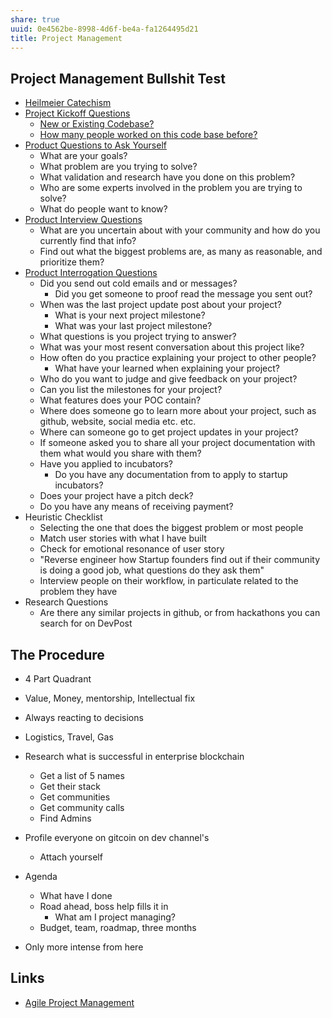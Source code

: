 ```yaml
---
share: true
uuid: 0e4562be-8998-4d6f-be4a-fa1264495d21
title: Project Management
---
```

## Project Management Bullshit Test
* [Heilmeier Catechism](/edc84150-2be7-4533-8a4b-768eeff624af)
* [Project Kickoff Questions](/24f446da-27ff-4625-8f2f-9a32388c377d)
	* [New or Existing Codebase?](/undefined)
	* [How many people worked on this code base before?](/undefined)
* [Product Questions to Ask Yourself](/undefined)
	* What are your goals?
	* What problem are you trying to solve?
	* What validation and research have you done on this problem?
	* Who are some experts involved in the problem you are trying to solve?
	* What do people want to know?
* [Product Interview Questions](/undefined)
	* What are you uncertain about with your community and how do you currently find that info?
	* Find out what the biggest problems are, as many as reasonable, and prioritize them?
* [Product Interrogation Questions](/undefined)
	* Did you send out cold emails and or messages?
		* Did you get someone to proof read the message you sent out?
	* When was the last project update post about your project?
		* What is your next project milestone?
		* What was your last project milestone?
	* What questions is you project trying to answer?
	* What was your most resent conversation about this project like?
	* How often do you practice explaining your project to other people?
		* What have your learned when explaining your project?
	* Who do you want to judge and give feedback on your project?
	* Can you list the milestones for your project?
	* What features does your POC contain?
	* Where does someone go to learn more about your project, such as github, website, social media etc. etc.
	* Where can someone go to get project updates in your project?
	* If someone asked you to share all your project documentation with them what would you share with them?
	* Have you applied to incubators?
		* Do you have any documentation from to apply to startup incubators?
	* Does your project have a pitch deck?
	* Do you have any means of receiving payment?
* Heuristic Checklist
	* Selecting the one that does the biggest problem or most people
	* Match user stories with what I have built
	* Check for emotional resonance of user story
	* "Reverse engineer how Startup founders find out if their community is doing a good job, what questions do they ask them"
	* Interview people on their workflow, in particulate related to the problem they have
* Research Questions
	* Are there any similar projects in github, or from hackathons you can search for on DevPost



## The Procedure

* 4 Part Quadrant
* Value, Money, mentorship, Intellectual fix
* Always reacting to decisions
* Logistics, Travel, Gas
* Research what is successful in enterprise blockchain
	* Get a list of 5 names
	* Get their stack
	* Get communities
	* Get community calls
	* Find Admins
* Profile everyone on gitcoin on dev channel's
	* Attach yourself
* Agenda
	* What have I done
	* Road ahead, boss help fills it in
		* What am I project managing?
  * Budget, team, roadmap, three months

* Only more intense from here

## Links

* [Agile Project Management](/undefined)
